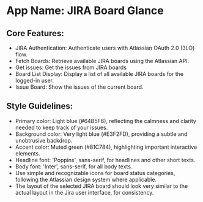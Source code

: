 # **App Name**: JIRA Board Glance

## Core Features:

- JIRA Authentication: Authenticate users with Atlassian OAuth 2.0 (3LO) flow.
- Fetch Boards: Retrieve available JIRA boards using the Atlassian API.
- Get issues: Get the issues from JIRA boards
- Board List Display: Display a list of all available JIRA boards for the logged-in user.
- Issue Board: Show the issues of the current board.

## Style Guidelines:

- Primary color: Light blue (#64B5F6), reflecting the calmness and clarity needed to keep track of your issues.
- Background color: Very light blue (#E3F2FD), providing a subtle and unobtrusive backdrop.
- Accent color: Muted green (#81C784), highlighting important interactive elements.
- Headline font: 'Poppins', sans-serif, for headlines and other short texts.
- Body font: 'Inter', sans-serif, for all body texts.
- Use simple and recognizable icons for board status categories, following the Atlassian design system where applicable.
- The layout of the selected JIRA board should look very similar to the actual layout in the Jira user interface, for consistency.